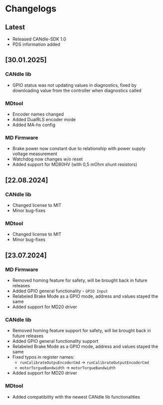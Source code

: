 # Changelogs

## Latest 

- Released CANdle-SDK 1.0
- PDS information added

## [30.01.2025]

### CANdle lib

- GPIO status was not updating values in diagnostics, fixed by downloading value from the controller when diagnostics called

### MDtool

- Encoder names changed
- Added DualRLS encoder mode
- Added MA-hs config

### MD Firmware

- Brake power now constant due to relationship with power supply voltage measurement
- Watchdog now changes w/o reset
- Added support for MD80HV (with 0,5 mOhm shunt resistors)

## [22.08.2024]

### CANdle lib

- Changed license to MIT
- Minor bug-fixes

### MDtool

- Changed license to MIT
- Minor bug-fixes

## [23.07.2024]

### MD Firmware

- Removed homing feature for safety, will be brought back in future releases
- Added GPIO general functionality - `GPIO Input`
- Relabeled Brake Mode as a GPIO mode, address and values stayed the same
- Added support for MD20 driver

### CANdle lib

- Removed homing feature support for safety, will be brought back in future releases
- Added GPIO general functionality support
- Relabeled Brake Mode as a GPIO mode, address and values stayed the same
- Fixed typos in register names:
    - `runCalibrateOutpuEncoderCmd` &rarr; `runCalibrateOutputEncoderCmd`
    - `motorTorgueBandwidth` &rarr; `motorTorqueBandwidth`
- Added support for MD20 driver

### MDtool

- Added compatibility with the newest CANdle lib functionalities 